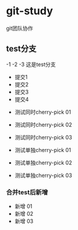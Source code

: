 # git-study
git团队协作

## test分支


-1
-2
-3
这是test分支

- 提交1
- 提交2
- 提交3
- 提交4

* 测试同时cherry-pick 01
* 测试同时cherry-pick 02
* 测试同时cherry-pick 03


* 测试单独cherry-pick 01
* 测试单独cherry-pick 02
* 测试单独cherry-pick 03


### 合并test后新增
- 新增 01
- 新增 02
- 新增 03
